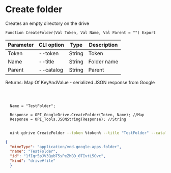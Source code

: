 ﻿---
sidebar_position: 5
---

# Create folder
 Creates an empty directory on the drive



`Function CreateFolder(Val Token, Val Name, Val Parent = "") Export`

  | Parameter | CLI option | Type | Description |
  |-|-|-|-|
  | Token | --token | String | Token |
  | Name | --title | String | Folder name |
  | Parent | --catalog | String | Parent |

  
  Returns:  Map Of KeyAndValue - serialized JSON response from Google

<br/>




```bsl title="Code example"
  
  Name = "TestFolder";
  
  Response = OPI_GoogleDrive.CreateFolder(Token, Name); //Map
  Response = OPI_Tools.JSONString(Response); //String
```



```sh title="CLI command example"
    
  oint gdrive CreateFolder --token %token% --title "TestFolder" --catalog %catalog%

```

```json title="Result"
{
  "mimeType": "application/vnd.google-apps.folder",
  "name": "TestFolder",
  "id": "1fIqr5pJV3QybT5sPeZhBD_0TIvtL5Ovc",
  "kind": "drive#file"
  }
```
